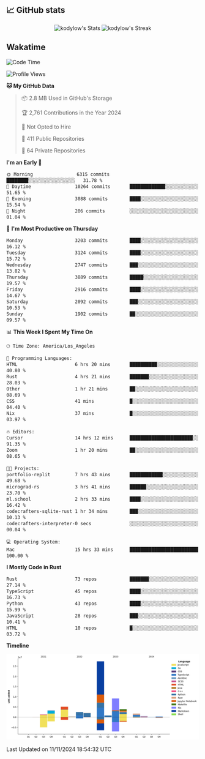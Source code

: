 ## 📈 GitHub stats
<!--START_SECTION:github-->
<div class="badges-githubstats">
  <p align="center">
    <img src="https://github-readme-stats.vercel.app/api?username=kodylow&theme=tokyonight&show_icons=true&hide_border=true&count_private=true" alt="kodylow's Stats" height="165">
    <img src="https://github-readme-streak-stats.herokuapp.com/?user=kodylow&theme=tokyonight&hide_border=true" alt="kodylow's Streak" height="165">
  </p>
</div>
<!--END_SECTION:github-->

## Wakatime 
<!--START_SECTION:waka-->
![Code Time](http://img.shields.io/badge/Code%20Time-1%2C252%20hrs%2018%20mins-blue)

![Profile Views](http://img.shields.io/badge/Profile%20Views-11-blue)

**🐱 My GitHub Data** 

> 📦 2.8 MB Used in GitHub's Storage 
 > 
> 🏆 2,761 Contributions in the Year 2024
 > 
> 🚫 Not Opted to Hire
 > 
> 📜 411 Public Repositories 
 > 
> 🔑 64 Private Repositories 
 > 
**I'm an Early 🐤** 

```text
🌞 Morning                6315 commits        ████████░░░░░░░░░░░░░░░░░   31.78 % 
🌆 Daytime                10264 commits       █████████████░░░░░░░░░░░░   51.65 % 
🌃 Evening                3088 commits        ████░░░░░░░░░░░░░░░░░░░░░   15.54 % 
🌙 Night                  206 commits         ░░░░░░░░░░░░░░░░░░░░░░░░░   01.04 % 
```
📅 **I'm Most Productive on Thursday** 

```text
Monday                   3203 commits        ████░░░░░░░░░░░░░░░░░░░░░   16.12 % 
Tuesday                  3124 commits        ████░░░░░░░░░░░░░░░░░░░░░   15.72 % 
Wednesday                2747 commits        ███░░░░░░░░░░░░░░░░░░░░░░   13.82 % 
Thursday                 3889 commits        █████░░░░░░░░░░░░░░░░░░░░   19.57 % 
Friday                   2916 commits        ████░░░░░░░░░░░░░░░░░░░░░   14.67 % 
Saturday                 2092 commits        ███░░░░░░░░░░░░░░░░░░░░░░   10.53 % 
Sunday                   1902 commits        ██░░░░░░░░░░░░░░░░░░░░░░░   09.57 % 
```


📊 **This Week I Spent My Time On** 

```text
🕑︎ Time Zone: America/Los_Angeles

💬 Programming Languages: 
HTML                     6 hrs 20 mins       ██████████░░░░░░░░░░░░░░░   40.80 % 
Rust                     4 hrs 21 mins       ███████░░░░░░░░░░░░░░░░░░   28.03 % 
Other                    1 hr 21 mins        ██░░░░░░░░░░░░░░░░░░░░░░░   08.69 % 
CSS                      41 mins             █░░░░░░░░░░░░░░░░░░░░░░░░   04.40 % 
Nix                      37 mins             █░░░░░░░░░░░░░░░░░░░░░░░░   03.97 % 

🔥 Editors: 
Cursor                   14 hrs 12 mins      ███████████████████████░░   91.35 % 
Zoom                     1 hr 20 mins        ██░░░░░░░░░░░░░░░░░░░░░░░   08.65 % 

🐱‍💻 Projects: 
portfolio-replit         7 hrs 43 mins       ████████████░░░░░░░░░░░░░   49.68 % 
micrograd-rs             3 hrs 41 mins       ██████░░░░░░░░░░░░░░░░░░░   23.70 % 
ml.school                2 hrs 33 mins       ████░░░░░░░░░░░░░░░░░░░░░   16.42 % 
codecrafters-sqlite-rust 1 hr 34 mins        ███░░░░░░░░░░░░░░░░░░░░░░   10.13 % 
codecrafters-interpreter-0 secs              ░░░░░░░░░░░░░░░░░░░░░░░░░   00.04 % 

💻 Operating System: 
Mac                      15 hrs 33 mins      █████████████████████████   100.00 % 
```

**I Mostly Code in Rust** 

```text
Rust                     73 repos            ███████░░░░░░░░░░░░░░░░░░   27.14 % 
TypeScript               45 repos            ████░░░░░░░░░░░░░░░░░░░░░   16.73 % 
Python                   43 repos            ████░░░░░░░░░░░░░░░░░░░░░   15.99 % 
JavaScript               28 repos            ███░░░░░░░░░░░░░░░░░░░░░░   10.41 % 
HTML                     10 repos            █░░░░░░░░░░░░░░░░░░░░░░░░   03.72 % 
```



**Timeline**

![Lines of Code chart](https://raw.githubusercontent.com/Kodylow/Kodylow/master/assets/bar_graph.png)


 Last Updated on 11/11/2024 18:54:32 UTC
<!--END_SECTION:waka-->
